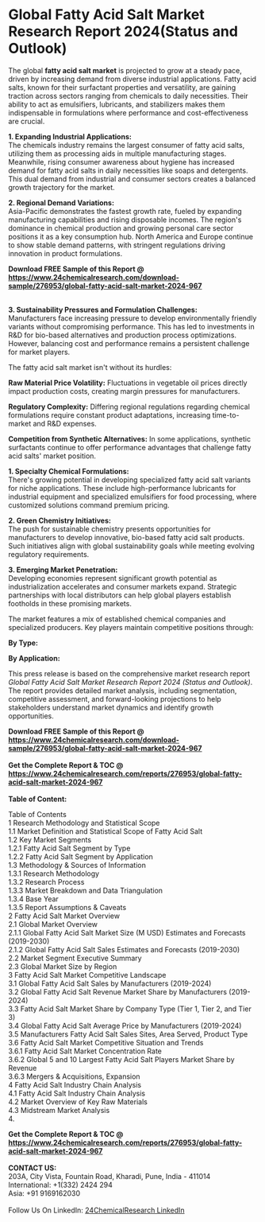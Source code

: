 <h1>Global Fatty Acid Salt Market Research Report 2024(Status and Outlook)</h1><p>The global <strong>fatty acid salt market</strong> is projected to grow at a steady pace, driven by increasing demand from diverse industrial applications. Fatty acid salts, known for their surfactant properties and versatility, are gaining traction across sectors ranging from chemicals to daily necessities. Their ability to act as emulsifiers, lubricants, and stabilizers makes them indispensable in formulations where performance and cost-effectiveness are crucial.</p><p><strong>1. Expanding Industrial Applications:</strong><br>
The chemicals industry remains the largest consumer of fatty acid salts, utilizing them as processing aids in multiple manufacturing stages. Meanwhile, rising consumer awareness about hygiene has increased demand for fatty acid salts in daily necessities like soaps and detergents. This dual demand from industrial and consumer sectors creates a balanced growth trajectory for the market.</p><p><strong>2. Regional Demand Variations:</strong><br>
Asia-Pacific demonstrates the fastest growth rate, fueled by expanding manufacturing capabilities and rising disposable incomes. The region's dominance in chemical production and growing personal care sector positions it as a key consumption hub. North America and Europe continue to show stable demand patterns, with stringent regulations driving innovation in product formulations.</p><div><b>Download FREE Sample of this Report @ 
            <a href="https://www.24chemicalresearch.com/download-sample/276953/global-fatty-acid-salt-market-2024-967">
            https://www.24chemicalresearch.com/download-sample/276953/global-fatty-acid-salt-market-2024-967</a></b></div><br><p><strong>3. Sustainability Pressures and Formulation Challenges:</strong><br>
Manufacturers face increasing pressure to develop environmentally friendly variants without compromising performance. This has led to investments in R&amp;D for bio-based alternatives and production process optimizations. However, balancing cost and performance remains a persistent challenge for market players.</p><p>The fatty acid salt market isn't without its hurdles:</p><p><strong>Raw Material Price Volatility:</strong> Fluctuations in vegetable oil prices directly impact production costs, creating margin pressures for manufacturers.</p><p><strong>Regulatory Complexity:</strong> Differing regional regulations regarding chemical formulations require constant product adaptations, increasing time-to-market and R&amp;D expenses.</p><p><strong>Competition from Synthetic Alternatives:</strong> In some applications, synthetic surfactants continue to offer performance advantages that challenge fatty acid salts' market position.</p><p><strong>1. Specialty Chemical Formulations:</strong><br>
There's growing potential in developing specialized fatty acid salt variants for niche applications. These include high-performance lubricants for industrial equipment and specialized emulsifiers for food processing, where customized solutions command premium pricing.</p><p><strong>2. Green Chemistry Initiatives:</strong><br>
The push for sustainable chemistry presents opportunities for manufacturers to develop innovative, bio-based fatty acid salt products. Such initiatives align with global sustainability goals while meeting evolving regulatory requirements.</p><p><strong>3. Emerging Market Penetration:</strong><br>
Developing economies represent significant growth potential as industrialization accelerates and consumer markets expand. Strategic partnerships with local distributors can help global players establish footholds in these promising markets.</p><p>The market features a mix of established chemical companies and specialized producers. Key players maintain competitive positions through:</p><p><strong>By Type:</strong></p><p><strong>By Application:</strong></p><p>This press release is based on the comprehensive market research report <em>Global Fatty Acid Salt Market Research Report 2024 (Status and Outlook)</em>. The report provides detailed market analysis, including segmentation, competitive assessment, and forward-looking projections to help stakeholders understand market dynamics and identify growth opportunities.</p><div><b>Download FREE Sample of this Report @ 
            <a href="https://www.24chemicalresearch.com/download-sample/276953/global-fatty-acid-salt-market-2024-967">
            https://www.24chemicalresearch.com/download-sample/276953/global-fatty-acid-salt-market-2024-967</a></b></div><br><div><b>Get the Complete Report & TOC @ 
            <a href="https://www.24chemicalresearch.com/reports/276953/global-fatty-acid-salt-market-2024-967">
            https://www.24chemicalresearch.com/reports/276953/global-fatty-acid-salt-market-2024-967</a></b></div><br>
            <b>Table of Content:</b><p>Table of Contents<br />
1 Research Methodology and Statistical Scope<br />
1.1 Market Definition and Statistical Scope of Fatty Acid Salt<br />
1.2 Key Market Segments<br />
1.2.1 Fatty Acid Salt Segment by Type<br />
1.2.2 Fatty Acid Salt Segment by Application<br />
1.3 Methodology & Sources of Information<br />
1.3.1 Research Methodology<br />
1.3.2 Research Process<br />
1.3.3 Market Breakdown and Data Triangulation<br />
1.3.4 Base Year<br />
1.3.5 Report Assumptions & Caveats<br />
2 Fatty Acid Salt Market Overview<br />
2.1 Global Market Overview<br />
2.1.1 Global Fatty Acid Salt Market Size (M USD) Estimates and Forecasts (2019-2030)<br />
2.1.2 Global Fatty Acid Salt Sales Estimates and Forecasts (2019-2030)<br />
2.2 Market Segment Executive Summary<br />
2.3 Global Market Size by Region<br />
3 Fatty Acid Salt Market Competitive Landscape<br />
3.1 Global Fatty Acid Salt Sales by Manufacturers (2019-2024)<br />
3.2 Global Fatty Acid Salt Revenue Market Share by Manufacturers (2019-2024)<br />
3.3 Fatty Acid Salt Market Share by Company Type (Tier 1, Tier 2, and Tier 3)<br />
3.4 Global Fatty Acid Salt Average Price by Manufacturers (2019-2024)<br />
3.5 Manufacturers Fatty Acid Salt Sales Sites, Area Served, Product Type<br />
3.6 Fatty Acid Salt Market Competitive Situation and Trends<br />
3.6.1 Fatty Acid Salt Market Concentration Rate<br />
3.6.2 Global 5 and 10 Largest Fatty Acid Salt Players Market Share by Revenue<br />
3.6.3 Mergers & Acquisitions, Expansion<br />
4 Fatty Acid Salt Industry Chain Analysis<br />
4.1 Fatty Acid Salt Industry Chain Analysis<br />
4.2 Market Overview of Key Raw Materials<br />
4.3 Midstream Market Analysis<br />
4.</p><div><b>Get the Complete Report & TOC @ 
            <a href="https://www.24chemicalresearch.com/reports/276953/global-fatty-acid-salt-market-2024-967">
            https://www.24chemicalresearch.com/reports/276953/global-fatty-acid-salt-market-2024-967</a></b></div><br><b>CONTACT US:</b><br>
            203A, City Vista, Fountain Road, Kharadi, Pune, India - 411014<br>
            International: +1(332) 2424 294<br>
            Asia: +91 9169162030 <br><br>
            Follow Us On LinkedIn: <a href="https://www.linkedin.com/company/24chemicalresearch/">24ChemicalResearch LinkedIn</a>